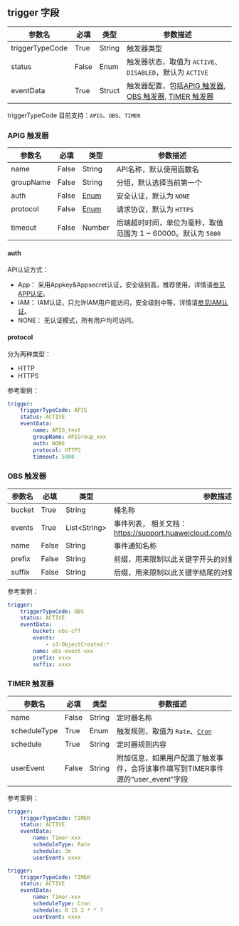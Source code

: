## trigger 字段

| 参数名    | 必填  | 类型   | 参数描述                                                                                                                                                                                                                   |
| --------- | ----- | ------ | -------------------------------------------------------------------------------------------------------------------------------------------------------------------------------------------------------------------------- |
| triggerTypeCode    | True  | String | 触发器类型 |
| status      | False  | Enum   | 触发器状态，取值为 `ACTIVE`、`DISABLED`，默认为 `ACTIVE` |   
| eventData    | True  | Struct | 触发器配置，包括[APIG 触发器](#apig-触发器), [OBS 触发器](#obs-触发器), [TIMER 触发器](#timer-触发器)|

triggerTypeCode 目前支持：`APIG`、`OBS`、`TIMER`


### APIG 触发器

| 参数名            | 必填 | 类型              | 参数描述                    |
| ----------------- | ---- | ----------------- | --------------------------------------------- |
| name              | False | String            | API名称，默认使用函数名             |
| groupName         | False | String           | 分组，默认选择当前第一个                   |
| auth              | False | [Enum](#auth)           | 安全认证，默认为 `NONE`                    |
| protocol           | False | [Enum](#protocol)           | 请求协议，默认为 `HTTPS`                    |
| timeout           | False | Number           | 后端超时时间，单位为毫秒，取值范围为 1 ~ 60000。默认为 `5000`      |

#### auth
API认证方式：

- App： 采用Appkey&Appsecret认证，安全级别高，推荐使用，详情请[参见APP认证](https://support.huaweicloud.com/devg-apig/apig-dev-180907066.html)。
- IAM： IAM认证，只允许IAM用户能访问，安全级别中等，详情请[参见IAM认证](https://support.huaweicloud.com/devg-apig/apig-dev-180307020.html)。
- NONE： 无认证模式，所有用户均可访问。

#### protocol
分为两种类型：

- HTTP
- HTTPS

参考案例：

```yaml
trigger:
    triggerTypeCode: APIG
    status: ACTIVE
    eventData:
        name: APIG_test
        groupName: APIGroup_xxx
        auth: NONE
        protocol: HTTPS
        timeout: 5000
```

### OBS 触发器

| 参数名            | 必填 | 类型              | 参数描述                    |
| ----------------- | ---- | ----------------- | --------------------------------------------- |
| bucket            | True | String            | 桶名称                                                     |
| events            | True | List\<String\>    | 事件列表， 相关文档：https://support.huaweicloud.com/obs_faq/obs_faq_0051.html    |
| name              | False | String           | 事件通知名称                    |
| prefix            | False | String           | 前缀，用来限制以此关键字开头的对象的事件通知                    |
| suffix            | False | String           | 后缀，用来限制以此关键字结尾的对象的事件通知                   |

参考案例：

```yaml
trigger:
    triggerTypeCode: OBS
    status: ACTIVE
    eventData:
        bucket: obs-cff
        events:
            - s3:ObjectCreated:*
        name: obs-event-xxx
        prefix: xxxx
        suffix: xxxx
```

### TIMER 触发器

| 参数名         | 必填  | 类型    | 参数描述                                            |
| -------------- | ----- | ------- | --------------------------------------------------- |
| name      | False  | String  | 定时器名称 |
| scheduleType         | True  | Enum | 触发规则，取值为 `Rate`、[`Cron`](https://support.huaweicloud.com/usermanual-functiongraph/functiongraph_01_0908.html)                                |
| schedule        | True | String  | 定时器规则内容                        |
| userEvent        | False | String  | 附加信息，如果用户配置了触发事件，会将该事件填写到TIMER事件源的“user_event”字段   |

参考案例：

```yaml
trigger:
    triggerTypeCode: TIMER
    status: ACTIVE
    eventData:
        name: Timer-xxx
        scheduleType: Rate
        schedule: 3m
        userEvent: xxxx

trigger:
    triggerTypeCode: TIMER
    status: ACTIVE
    eventData:
        name: Timer-xxx
        scheduleType: Cron
        schedule: 0 15 2 * * ?
        userEvent: xxxx
```
